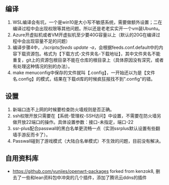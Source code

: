 ## 编译
1. WSL编译会有坑，一个是win10是大小写不敏感系统，需要做额外设置；二在编译过程中会出现权限等其他问题。所以还是老老实实开一个vm装Ubuntu。
2. Azure开虚拟机或者VM开虚拟机至少要40G容量以上（默认的20G在编译过程中会出现容量不足的问题）
3. 编译步骤4中，*./scripts/feeds update -a*，会根据feeds.conf.default中的内容下载资源包。格式为【下载方式-文件夹名-下载地址】，其中文件夹名不能重复，git上的资源包根目录不能在仓库的根目录上（具体原因没有深究，或者有处理这种情况的别的办法）。
4. make menuconfig中保存的文件就叫【.config】，一开始还以为是【文件名.config】的模式，结果在下载dl库的时候疯狂报找不到".config"的错。

## 设置
1. 新端口连不上网的时候要检查防火墙规则是否正确。
2. ssh权限开放只需要在【系统-管理权-SSH访问】中设置，不需要在防火墙另做开放22端口的操作。具体设置参数：接口-未指定，端口-22
3. ssr-plus配合passwall的黑白名单更流畅一点（实测ssrplus默认设置有些翻墙手游反而卡了）。
4. Passwall碰到了游戏模式（大陆白名单模式）不生效的问题，目前没有解决。

## 自用资料库
* https://github.com/yunjies/openwrt-packages forked from kenzok8, 删去了一些和lean资料包中冲突的几个插件，添加了腾讯云ddns的插件
